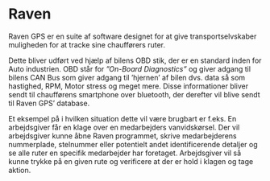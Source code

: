 Raven
=====

Raven GPS er en suite af software designet for at give transportselvskaber muligheden for at tracke sine chaufførers ruter.

Dette bliver udført ved hjælp af bilens OBD stik, der er en standard inden for Auto industrien. OBD står for *”On-Board Diagnostics”* og giver adgang til bilens CAN Bus som giver adgang til ’hjernen’ af bilen dvs. data så som hastighed, RPM, Motor stress og meget mere.
Disse informationer bliver sendt til chaufførens smartphone over bluetooth, der derefter vil blive sendt til Raven GPS’ database.

Et eksempel på i hvilken situation dette vil være brugbart er f.eks. En arbejdsgiver får en klage over en medarbejders vanvidskørsel. Der vil arbejdsgiver kunne åbne Raven programmet, skrive medarbejderens nummerplade, stelnummer eller potentielt andet identificerende detaljer og se alle ruter en specifik medarbejder har foretaget. Arbejdsgiver vil så kunne trykke på en given rute og verificere at der er hold i klagen og tage aktion.
